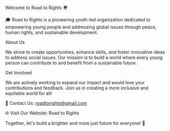 Welcome to Road to Rights 🌍

🎓 Road to Rights is a pioneering youth-led organization dedicated to empowering young people and addressing global issues through peace, human rights, and sustainable development.

About Us

We strive to create opportunities, enhance skills, and foster innovative ideas to address social issues. Our mission is to build a world where every young person can contribute to and benefit from a sustainable future.

Get Involved

We are actively working to expand our impact and would love your contributions and feedback. Join us in creating a more inclusive and equitable world for all!

📧 Contact Us: roadtorights@gmail.com

🌐 Visit Our Website: Road to Rights

Together, let's build a brighter and more just future for everyone! 🚀
